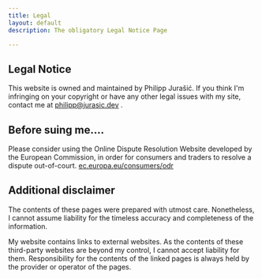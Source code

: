 ```yaml
---
title: Legal
layout: default
description: The obligatory Legal Notice Page

---
```

## Legal Notice

This website is owned and maintained by Philipp Jurašić. If you think I'm infringing on your copyright or have any other legal issues with my site, contact me at philipp@jurasic.dev .

## Before suing me....

Please consider using the Online Dispute Resolution Website developed by the European Commission, in order for consumers and traders to resolve a dispute out-of-court. [ec.europa.eu/consumers/odr](http://www.ec.europa.eu/consumers/odr "European Online Dispute Resolution Website")

## Additional disclaimer

The contents of these pages were prepared with utmost care. Nonetheless, I cannot assume liability for the timeless accuracy and completeness of the information.

My website contains links to external websites. As the contents of these third-party websites are beyond my control, I cannot accept liability for them. Responsibility for the contents of the linked pages is always held by the provider or operator of the pages.